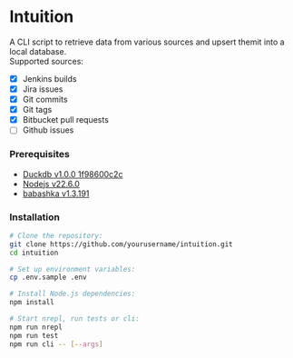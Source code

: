 # Intuition

A CLI script to retrieve data from various sources and upsert themit into a local database.  
Supported sources:  
* [X] Jenkins builds
* [X] Jira issues 
* [X] Git commits
* [X] Git tags
* [x] Bitbucket pull requests
* [ ] Github issues

### Prerequisites
- [Duckdb v1.0.0 1f98600c2c](https://duckdb.org/)
- [Nodejs v22.6.0](https://nodejs.org/en)
- [babashka v1.3.191](https://babashka.org/)

### Installation
```bash
# Clone the repository:
git clone https://github.com/yourusername/intuition.git
cd intuition

# Set up environment variables:
cp .env.sample .env

# Install Node.js dependencies:
npm install

# Start nrepl, run tests or cli:
npm run nrepl
npm run test
npm run cli -- [--args]
```
